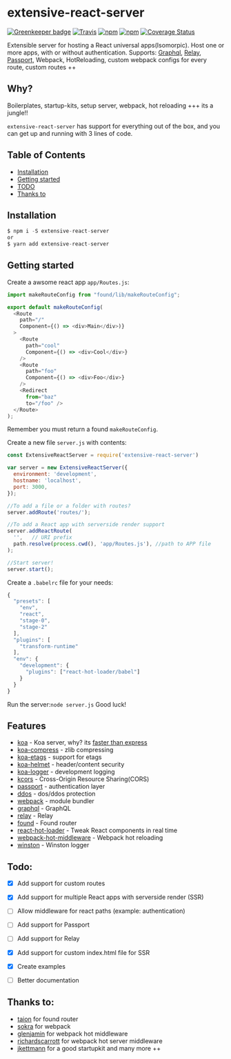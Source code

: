 # extensive-react-server

[![Greenkeeper badge](https://badges.greenkeeper.io/stoffern/extensive-react-server.svg)](https://greenkeeper.io/)
[![Travis](https://img.shields.io/travis/stoffern/extensive-react-server.svg)](https://travis-ci.org/stoffern/extensive-react-server)
[![npm](https://img.shields.io/npm/dt/extensive-react-server.svg)](https://www.npmjs.com/package/extensive-react-server)
[![npm](https://img.shields.io/npm/v/extensive-react-server.svg)](https://www.npmjs.com/package/extensive-react-server)
[![Coverage Status](https://coveralls.io/repos/github/stoffern/extensive-react-server/badge.svg?branch=master)](https://coveralls.io/github/stoffern/extensive-react-server?branch=master)

Extensible server for hosting a React universal apps(Isomorpic). Host one or more apps, with or without authentication. Supports: [Graphql](https://github.com/facebook/graphql), [Relay](https://github.com/facebook/relay), [Passport](https://github.com/jaredhanson/passport), Webpack, HotReloading, custom webpack configs for every route, custom routes ++

## Why?
Boilerplates, startup-kits, setup server, webpack, hot reloading +++ its a jungle!!

`extensive-react-server` has support for everything out of the box, and you can get up and running with 3 lines of code.


## Table of Contents
- [Installation](#installation)
- [Getting started](#getting-started)
- [TODO](#todo)
- [Thanks to](#thanks-to)


## Installation
```js
$ npm i -S extensive-react-server
or
$ yarn add extensive-react-server
```

## Getting started
Create a awsome react app `app/Routes.js`: 
```js
import makeRouteConfig from "found/lib/makeRouteConfig";

export default makeRouteConfig(
  <Route
    path="/"
    Component={() => <div>Main</div>)}
  >
    <Route
      path="cool"
      Component={() => <div>Cool</div>} 
    />
    <Route
      path="foo"
      Component={() => <div>Foo</div>} 
    />
    <Redirect
      from="baz"
      to="/foo" />
  </Route>
);
```
Remember you must return a found `makeRouteConfig`.

Create a new file `server.js` with contents:
```js
const ExtensiveReactServer = require('extensive-react-server')

var server = new ExtensiveReactServer({
  environment: 'development',
  hostname: 'localhost',
  port: 3000,
});

//To add a file or a folder with routes?
server.addRoute('routes/');

//To add a React app with serverside render support
server.addReactRoute(
  '',   // URI prefix
  path.resolve(process.cwd(), 'app/Routes.js'), //path to APP file
);

//Start server!
server.start();
```

Create a `.babelrc` file for your needs:
```js
{
  "presets": [
    "env",
    "react",
    "stage-0",
    "stage-2"
  ],
  "plugins": [
    "transform-runtime"
  ],
  "env": {
    "development": {
      "plugins": ["react-hot-loader/babel"]
    }
  }
}
```

Run the server:`node server.js`
Good luck!


## Features
- [koa](https://github.com/koajs/koa) - Koa server, why? its [faster than express](https://raygun.com/blog/node-js-performance-2017/) 
- [koa-compress](https://github.com/koajs/compress) - zlib compressing
- [koa-etags](https://github.com/koajs/etag) - support for etags
- [koa-helmet](https://www.npmjs.com/package/koa-helmet) - header/content security
- [koa-logger](https://github.com/koajs/logger) - development logging
- [kcors](https://github.com/koajs/cors) - Cross-Origin Resource Sharing(CORS)
- [passport](http://www.passportjs.org/) - authentication layer
- [ddos](https://github.com/rook2pawn/node-ddos) - dos/ddos protection
- [webpack](https://webpack.js.org/) - module bundler
- [graphql]() - GraphQL
- [relay]() - Relay
- [found]() - Found router
- [react-hot-loader](https://github.com/gaearon/react-hot-loader) - Tweak React components in real time
- [webpack-hot-middleware](https://github.com/glenjamin/webpack-hot-middleware) - Webpack hot reloading
- [winston]() - Winston logger


## Todo:
- [x] Add support for custom routes
- [x] Add support for multiple React apps with serverside render (SSR)
- [ ] Allow middleware for react paths (example: authentication)
- [ ] Add support for Passport
- [ ] Add support for Relay
- [x] Add support for custom index.html file for SSR
- [x] Create examples
- [ ] Better documentation


## Thanks to:
- [taion](https://github.com/taion) for found router
- [sokra](https://github.com/sokra) for webpack
- [glenjamin](https://github.com/glenjamin) for webpack hot middleware
- [richardscarrott](https://github.com/richardscarrott) for webpack hot server middleware
- [jkettmann](https://github.com/jkettmann) for a good startupkit
and many more ++